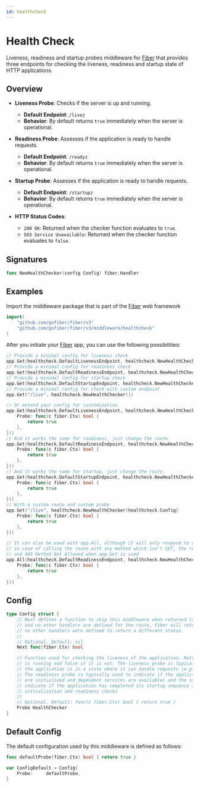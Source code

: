 ```yaml
---
id: healthcheck
---
```


# Health Check

Liveness, readiness and startup probes middleware for [Fiber](https://github.com/gofiber/fiber) that provides three endpoints for checking the liveness, readiness and startup state of HTTP applications.

## Overview

- **Liveness Probe**: Checks if the server is up and running.
  - **Default Endpoint**: `/livez`
  - **Behavior**: By default returns `true` immediately when the server is operational.

- **Readiness Probe**: Assesses if the application is ready to handle requests.
  - **Default Endpoint**: `/readyz`
  - **Behavior**: By default returns `true` immediately when the server is operational.

- **Startup Probe**: Assesses if the application is ready to handle requests.
  - **Default Endpoint**: `/startupz`
  - **Behavior**: By default returns `true` immediately when the server is operational.

- **HTTP Status Codes**:
  - `200 OK`: Returned when the checker function evaluates to `true`.
  - `503 Service Unavailable`: Returned when the checker function evaluates to `false`.

## Signatures

```go
func NewHealthChecker(config Config) fiber.Handler
```

## Examples

Import the middleware package that is part of the [Fiber](https://github.com/gofiber/fiber) web framework

```go
import(
    "github.com/gofiber/fiber/v3"
    "github.com/gofiber/fiber/v3/middleware/healthcheck"
)
```

After you initiate your [Fiber](https://github.com/gofiber/fiber) app, you can use the following possibilities:

```go
// Provide a minimal config for liveness check
app.Get(healthcheck.DefaultLivenessEndpoint, healthcheck.NewHealthChecker())
// Provide a minimal config for readiness check
app.Get(healthcheck.DefaultReadinessEndpoint, healthcheck.NewHealthChecker())
// Provide a minimal config for startup check
app.Get(healthcheck.DefaultStartupEndpoint, healthcheck.NewHealthChecker())
// Provide a minimal config for check with custom endpoint
app.Get("/live", healthcheck.NewHealthChecker())

// Or extend your config for customization
app.Get(healthcheck.DefaultLivenessEndpoint, healthcheck.NewHealthChecker(healthcheck.Config{
    Probe: func(c fiber.Ctx) bool {
        return true
    },
}))
// And it works the same for readiness, just change the route
app.Get(healthcheck.DefaultReadinessEndpoint, healthcheck.NewHealthChecker(healthcheck.Config{
    Probe: func(c fiber.Ctx) bool {
        return true
    },
}))
// And it works the same for startup, just change the route
app.Get(healthcheck.DefaultStartupEndpoint, healthcheck.NewHealthChecker(healthcheck.Config{
    Probe: func(c fiber.Ctx) bool {
        return true
    },
}))
// With a custom route and custom probe
app.Get("/live", healthcheck.NewHealthChecker(healthcheck.Config{
    Probe: func(c fiber.Ctx) bool {
        return true
    },
}))

// It can also be used with app.All, although it will only respond to requests with the GET method
// in case of calling the route with any method which isn't GET, the return will be 404 Not Found when app.All is used
// and 405 Method Not Allowed when app.Get is used
app.All(healthcheck.DefaultReadinessEndpoint, healthcheck.NewHealthChecker(healthcheck.Config{
    Probe: func(c fiber.Ctx) bool {
        return true
    },
}))
```

## Config

```go
type Config struct {
    // Next defines a function to skip this middleware when returned true. If this function returns true
    // and no other handlers are defined for the route, Fiber will return a status 404 Not Found, since
    // no other handlers were defined to return a different status.
    //
    // Optional. Default: nil
    Next func(fiber.Ctx) bool

    // Function used for checking the liveness of the application. Returns true if the application
    // is running and false if it is not. The liveness probe is typically used to indicate if 
    // the application is in a state where it can handle requests (e.g., the server is up and running).
    // The readiness probe is typically used to indicate if the application is ready to start accepting traffic (e.g., all necessary components 
    // are initialized and dependent services are available) and the startup probe typically used to 
    // indicate if the application has completed its startup sequence and is ready to proceed with
    // initialization and readiness checks
    //
    // Optional. Default: func(c fiber.Ctx) bool { return true }
    Probe HealthChecker
}
```

## Default Config

The default configuration used by this middleware is defined as follows:

```go
func defaultProbe(fiber.Ctx) bool { return true }

var ConfigDefault = Config{
    Probe:     defaultProbe,
}
```

